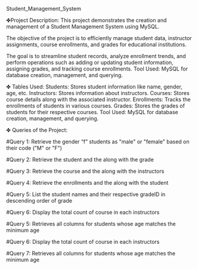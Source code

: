 Student_Management_System

✤Project Description: This project demonstrates the creation and management of a Student Management System using MySQL.

The objective of the project is to efficiently manage student data, instructor assignments, course enrollments, and grades for educational institutions.

The goal is to streamline student records, analyze enrollment trends, and perform operations such as adding or updating student information, assigning grades, and tracking course enrollments. Tool Used: MySQL for database creation, management, and querying.

✤ Tables Used: Students: Stores student information like name, gender, age, etc. Instructors: Stores information about instructors. Courses: Stores course details along with the associated instructor. Enrollments: Tracks the enrollments of students in various courses. Grades: Stores the grades of students for their respective courses. Tool Used: MySQL for database creation, management, and querying.

✤ Queries of the Project:

#Query 1: Retrieve the gender “f” students as "male" or "female" based on their code ("M" or "F")

#Query 2: Retrieve the student and the along with the grade

#Query 3: Retrieve the course and the along with the instructors

#Query 4: Retrieve the enrollments and the along with the student

#Query 5: List the student names and their respective gradeID in descending order of grade

#Query 6: Display the total count of course in each instructors

#Query 5: Retrieves all columns for students whose age matches the minimum age

#Query 6: Display the total count of course in each instructors

#Query 7: Retrieves all columns for students whose age matches the minimum age
